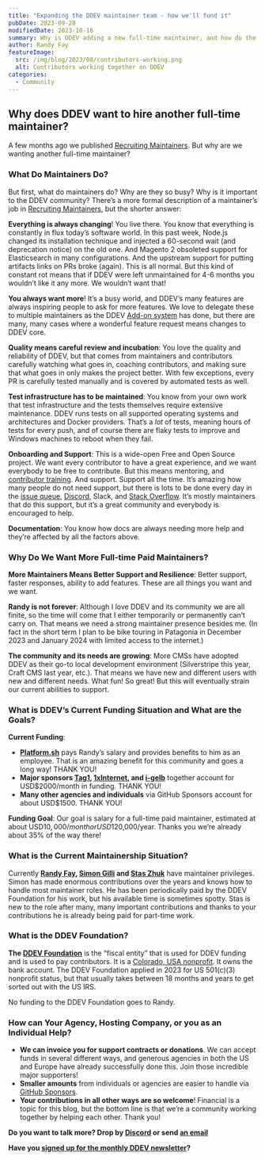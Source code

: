 ```yaml
---
title: "Expanding the DDEV maintainer team - how we'll fund it"
pubDate: 2023-09-28
modifiedDate: 2023-10-16
summary: Why is DDEV adding a new full-time maintainer, and how do the finances work?
author: Randy Fay
featureImage:
  src: /img/blog/2023/08/contributors-working.png
  alt: Contributors working together on DDEV
categories:
  - Community
---
```


## Why does DDEV want to hire another full-time maintainer?

A few months ago we published [Recruiting Maintainers](https://ddev.com/blog/recruiting-maintainers/). But why are we wanting another full-time maintainer?

### What Do Maintainers Do?

But first, what do maintainers do? Why are they so busy? Why is it important to the DDEV community? There’s a more formal description of a maintainer’s job in [Recruiting Maintainers](https://ddev.com/blog/recruiting-maintainers/), but the shorter answer:

**Everything is always changing**! You live there. You know that everything is constantly in flux today’s software world. In this past week, Node.js changed its installation technique and injected a 60-second wait (and deprecation notice) on the old one. And Magento 2 obsoleted support for Elasticsearch in many configurations. And the upstream support for putting artifacts links on PRs broke (again). This is all normal. But this kind of constant rot means that if DDEV were left unmaintained for 4-6 months you wouldn’t like it any more. We wouldn’t want that!

**You always want more**! It’s a busy world, and DDEV’s many features are always inspiring people to ask for more features. We love to delegate these to multiple maintainers as the DDEV [Add-on system](https://ddev.readthedocs.io/en/stable/users/extend/additional-services/) has done, but there are many, many cases where a wonderful feature request means changes to DDEV core.

**Quality means careful review and incubation**: You love the quality and reliability of DDEV, but that comes from maintainers and contributors carefully watching what goes in, coaching contributors, and making sure that what goes in only makes the project better. With few exceptions, every PR is carefully tested manually and is covered by automated tests as well.

**Test infrastructure has to be maintained**: You know from your own work that test infrastructure and the tests themselves require extensive maintenance. DDEV runs tests on all supported operating systems and architectures and Docker providers. That’s a *lot* of tests, meaning hours of tests for every push, and of course there are flaky tests to improve and Windows machines to reboot when they fail.

**Onboarding and Support**: This is a wide-open Free and Open Source project. We want every contributor to have a great experience, and we want everybody to be free to contribute. But this means mentoring, and [contributor training](https://ddev.com/blog/contributor-training/). And support. Support all the time. It’s amazing how many people do not need support, but there is lots to be done every day in the [issue queue](https://github.com/ddev/ddev/issues), [Discord](https://discord.gg/hCZFfAMc5k), Slack, and [Stack Overflow](https://stackoverflow.com/tags/ddev). It’s mostly maintainers that do this support, but it’s a great community and everybody is encouraged to help.

**Documentation**: You know how docs are always needing more help and they’re affected by all the factors above.

### Why Do We Want More Full-time Paid Maintainers?

**More Maintainers Means Better Support and Resilience**: Better support, faster responses, ability to add features. These are all things you want and we want.

**Randy is not forever**: Although I love DDEV and its community we are all finite, so the time will come that I either temporarily or permanently can’t carry on. That means we need a strong maintainer presence besides me.  (In fact in the short term I plan to be bike touring in Patagonia in December 2023 and January 2024 with limited access to the internet.)

**The community and its needs are growing**: More CMSs have adopted DDEV as their go-to local development environment (Silverstripe this year, Craft CMS last year, etc.). That means we have new and different users with new and different needs. What fun! So great! But this will eventually strain our current abilities to support.

### What is DDEV’s Current Funding Situation and What are the Goals?

**Current Funding**:

- **[Platform.sh](http://Platform.sh)** pays Randy’s salary and provides benefits to him as an employee. That is an amazing benefit for this community and goes a long way! THANK YOU!
- **Major sponsors [Tag1](https://tag1.com/), [1xInternet](https://1xinternet.de/), and [i-gelb](https://i-gelb.net/)** together account for USD$2000/month in funding. THANK YOU!
- **Many other agencies and individuals** via GitHub Sponsors account for about USD$1500. THANK YOU!

**Funding Goal**: Our goal is salary for a full-time paid maintainer, estimated at about USD$10,000/month or USD$120,000/year. Thanks you we’re already about 35% of the way there!

### What is the Current Maintainership Situation?

Currently **[Randy Fay](https://github.com/rfay), [Simon Gilli](https://github.com/gilbertsoft) and [Stas Zhuk](https://github.com/stasadev)** have maintainer privileges. Simon has made enormous contributions over the years and knows how to handle most maintainer roles. He has been periodically paid by the DDEV Foundation for his work, but his available time is sometimes spotty. Stas is new to the role after many, many important contributions and thanks to your contributions he is already being paid for part-time work.

### What is the DDEV Foundation?

**The [DDEV Foundation](https://ddev.com/foundation)** is the “fiscal entity” that is used for DDEV funding and is used to pay contributors. It is a [Colorado, USA nonprofit](https://www.sos.state.co.us/biz/BusinessEntityDetail.do?quitButtonDestination=BusinessEntityResults&nameTyp=ENT&masterFileId=20211820326&entityId2=20211820326&fileId=20211820326&srchTyp=ENTITY). It owns the bank account. The DDEV Foundation applied in 2023 for US 501(c)(3) nonprofit status, but that usually takes between 18 months and years to get sorted out with the US IRS.

No funding to the DDEV Foundation goes to Randy.

### How can Your Agency, Hosting Company, or you as an Individual Help?

- **We can invoice you for support contracts or donations**. We can accept funds in several different ways, and generous agencies in both the US and Europe have already successfully done this. Join those incredible major supporters!
- **Smaller amounts** from individuals or agencies are easier to handle via [GitHub Sponsors](https://github.com/sponsors/ddev).
- **Your contributions in all other ways are so welcome**! Financial is a topic for this blog, but the bottom line is that we’re a community working together by helping each other. Thank you!

**Do you want to talk more? Drop by [Discord](https://discord.gg/hCZFfAMc5k) or send [an email](mailto:support%40ddev.com)**

**Have you [signed up for the monthly DDEV newsletter](https://ddev.com/newsletter/)?**


